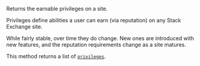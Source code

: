Returns the earnable privileges on a site.

Privileges define abilities a user can earn (via reputation) on any Stack Exchange site.

While fairly stable, over time they do change. New ones are introduced with new features, and the reputation requirements change as a site matures.

This method returns a list of [`privileges`](#model-Privileges).

